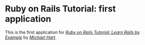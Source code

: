 # Ruby on Rails Tutorial: first application

This is the first application for [*Ruby on Rails Tutorial: Learn Rails by Example*](http://railstutorial.org/) by [*Michael Hart*](http://michaelhartl.com/).

